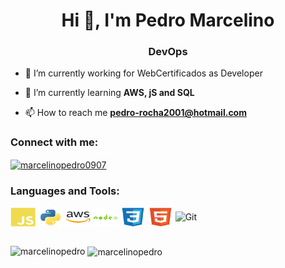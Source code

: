 <h1 align="center">Hi 👋, I'm Pedro Marcelino</h1>
<h3 align="center">DevOps</h3>

- 🔭 I’m currently working for WebCertificados as Developer
- 🌱 I’m currently learning **AWS, jS and SQL**

- 📫 How to reach me **pedro-rocha2001@hotmail.com**

<h3 align="left">Connect with me:</h3>
<p align="left">
<a href="https://www.linkedin.com/in/marcelinopedro0907" target="blank"><img align="center" src="https://raw.githubusercontent.com/rahuldkjain/github-profile-readme-generator/master/src/images/icons/Social/linked-in-alt.svg" alt="marcelinopedro0907" height="30" width="40" /></a>

<h3 align="left">Languages and Tools:</h3>

<div>
  <img align="center" alt="jS" height="30" width="40" src="https://raw.githubusercontent.com/devicons/devicon/master/icons/javascript/javascript-plain.svg">
  <img align="center" alt="Python" height="30" width="40" src="https://raw.githubusercontent.com/devicons/devicon/master/icons/python/python-original.svg">
  <img align="center" alt="AWS" height="30" width="40" src="https://raw.githubusercontent.com/devicons/devicon/master/icons/amazonwebservices/amazonwebservices-original-wordmark.svg">
  <img align="center" alt="Node.js" height="30" width="40" src="https://github.com/devicons/devicon/blob/master/icons/nodejs/nodejs-plain-wordmark.svg">
  <img align="center" alt="CSS" height="30" width="40" src="https://raw.githubusercontent.com/devicons/devicon/master/icons/css3/css3-original.svg">
  <img align="center" alt="HTML" height="30" width="40" src="https://raw.githubusercontent.com/devicons/devicon/master/icons/html5/html5-original.svg">
  <img align="center" alt="Git" height="30" width="40" src="https://www.vectorlogo.zone/logos/git-scm/git-scm-icon.svg">
    
</div><br>

<div>
<p><img align="left" src="https://github-readme-stats.vercel.app/api/top-langs?username=marcelinopedro&show_icons=true&locale=en&layout=compact" alt="marcelinopedro" /></p>



<p>&nbsp;<img align="center" src="https://github-readme-stats.vercel.app/api?username=marcelinopedro&show_icons=true&locale=en" alt="marcelinopedro" /></p>
</div>
